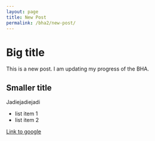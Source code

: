 ```yaml
---
layout: page
title: New Post
permalink: /bha2/new-post/
---
```


# Big title

This is a new post. I am updating my progress of the BHA. 

## Smaller title

Jadiejadiejadi

* list item 1
* list item 2

[Link to google](http://google.com)



